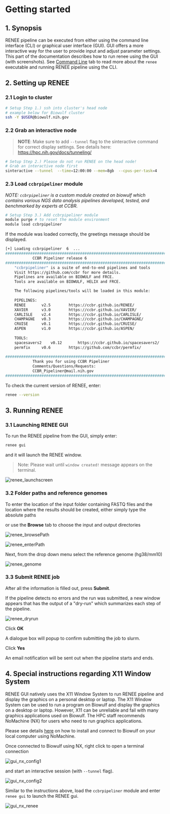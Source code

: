 # Getting started

## 1. Synopsis

RENEE pipeline can be executed from either using the command line interface (CLI) or graphical user interface (GUI). GUI offers a more interactive way for the user to provide input and adjust parameter settings. This part of the documentation describes how to run renee using the GUI (with screenshots). See [Command Line](run.md) tab to read more about the `renee` executable and running RENEE pipeline using the CLI.

## 2. Setting up RENEE

### 2.1 Login to cluster

```bash
# Setup Step 1.) ssh into cluster's head node
# example below for Biowulf cluster
ssh -Y $USER@biowulf.nih.gov
```

### 2.2 Grab an interactive node

> **NOTE**: Make sure to add `--tunnel` flag to the sinteractive command for correct display settings. See details here: https://hpc.nih.gov/docs/tunneling/ 

```bash
# Setup Step 2.) Please do not run RENEE on the head node!
# Grab an interactive node first
sinteractive --tunnel  --time=12:00:00 --mem=8gb  --cpus-per-task=4
```

### 2.3 Load `ccbrpipeliner` module

_NOTE: `ccbrpipeliner` is a custom module created on biowulf which contains various NGS data analysis pipelines developed, tested, and benchmarked by experts at CCBR._

```bash
# Setup Step 3.) Add ccbrpipeliner module
module purge # to reset the module environment
module load ccbrpipeliner
```

If the module was loaded correctly, the greetings message should be displayed.

```bash
[+] Loading ccbrpipeliner  6  ... 
###########################################################################
			CCBR Pipeliner release 6
###########################################################################
	"ccbrpipeliner" is a suite of end-to-end pipelines and tools
	Visit https://github.com/ccbr for more details.
	Pipelines are available on BIOWULF and FRCE.
	Tools are available on BIOWULF, HELIX and FRCE.

	The following pipelines/tools will be loaded in this module:
	 
	PIPELINES:
	RENEE		v2.5		https://ccbr.github.io/RENEE/
	XAVIER		v3.0		https://ccbr.github.io/XAVIER/
	CARLISLE	v2.4		https://ccbr.github.io/CARLISLE/
	CHAMPAGNE	v0.3		https://ccbr.github.io/CHAMPAGNE/
	CRUISE		v0.1		https://ccbr.github.io/CRUISE/
	ASPEN		v1.0		https://ccbr.github.io/ASPEN/
	 
	TOOLS:
	spacesavers2	v0.12		https://ccbr.github.io/spacesavers2/
	permfix		v0.6		https://github.com/ccbr/permfix/
	
###########################################################################
			Thank you for using CCBR Pipeliner
			Comments/Questions/Requests:
			CCBR_Pipeliner@mail.nih.gov
###########################################################################
```

To check the current version of RENEE, enter:

```bash
renee --version
```

## 3. Running RENEE

### 3.1 Launching RENEE GUI

To run the RENEE pipeline from the GUI, simply enter:

```bash
renee gui
```

and it will launch the RENEE window.

> Note: Please wait until `window created!` message appears on the terminal.

![renee_launchscreen](images/gui_launch.png)

### 3.2 Folder paths and reference genomes

To enter the location of the input folder containing FASTQ files and the location where the results should be created, either simply type the absolute paths

or use the **Browse** tab to choose the input and output directories

![renee_browsePath](images/gui_browse.png)


![renee_enterPath](images/gui_path.png)


Next, from the drop down menu select the reference genome (hg38/mm10)

![renee_genome](images/gui_genome.png)


### 3.3 Submit RENEE job

After all the information is filled out, press **Submit**.

If the pipeline detects no errors and the run was submitted, a new window appears that has the output of a "dry-run" which summarizes each step of the pipeline.

![renee_dryrun](images/gui_dryrun.png)

Click **OK**

A dialogue box will popup to confirm submitting the job to slurm.

Click **Yes**

An email notification will be sent out when the pipeline starts and ends.


## 4. Special instructions regarding X11 Window System

RENEE GUI natively uses the X11 Window System to run RENEE pipeline and display the graphics on a personal desktop or laptop. The X11 Window System can be used to run a program on Biowulf and display the graphics on a desktop or laptop. However, X11 can be unreliable and fail with many graphics applications used on Biowulf. The HPC staff recommends NoMachine (NX) for users who need to run graphics applications.

Please see details [here](https://hpc.nih.gov/docs/nx.html) on how to install and connect to Biowulf on your local computer using NoMachine.

Once connected to Biowulf using NX, right click to open a terminal connection

![gui_nx_config1](images/gui_nx_config1.png)

and start an interactive session (with `--tunnel` flag).

![gui_nx_config2](images/gui_nx_config2.png)

Similar to the instructions above, load the `ccbrpipeliner` module and enter `renee gui` to launch the RENEE gui.

![gui_nx_renee](images/gui_nx_renee.png)